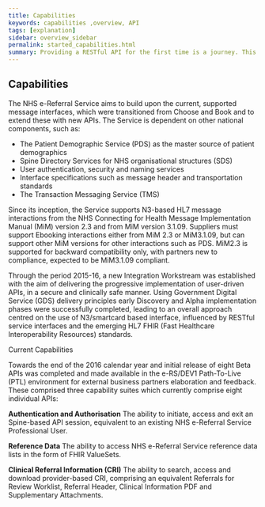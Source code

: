 ```yaml
---
title: Capabilities
keywords: capabilities ,overview, API
tags: [explanation]
sidebar: overview_sidebar
permalink: started_capabilities.html
summary: Providing a RESTful API for the first time is a journey. This page explains a starting point of the work involved in providing an API
---
```


##  Capabilities ##
The NHS e-Referral Service aims to build upon the current, supported message interfaces, which were transitioned from Choose and Book and to extend these with new APIs. The Service is dependent on other national components, such as:

- The Patient Demographic Service (PDS) as the master source of patient demographics
- Spine Directory Services for NHS organisational structures (SDS)
- User authentication, security and naming services
- Interface specifications such as message header and transportation standards
- The Transaction Messaging Service (TMS)

Since its inception, the Service supports N3-based HL7 message interactions from the NHS Connecting for Health Message Implementation Manual (MiM) version 2.3 and from MiM version 3.1.09. Suppliers must support Ebooking interactions either from MiM 2.3 or MiM3.1.09, but can support other MiM versions for other interactions such as PDS. MiM2.3 is supported for backward compatibility only, with partners new to compliance, expected to be MiM3.1.09 compliant.

Through the period 2015-16, a new Integration Workstream was established with the aim of delivering the progressive implementation of user-driven APIs, in a secure and clinically safe manner. Using Government Digital Service (GDS) delivery principles early Discovery and Alpha implementation phases were successfully completed, leading to an overall approach centred on  the use of N3/smartcard based interface,  influenced by RESTful service interfaces and the emerging HL7 FHIR (Fast Healthcare Interoperability Resources) standards.

Current Capabilities

Towards the end of the 2016 calendar year and initial release of eight Beta APIs was completed and made available in the e-RS/DEV1 Path-To-Live (PTL) environment for external business partners elaboration and feedback. These comprised three capability suites which currently comprise eight individual APIs:

**Authentication and Authorisation**
The ability to initiate, access and exit an Spine-based API session, equivalent to an existing NHS e-Referral Service Professional User.

**Reference Data**
The ability to access NHS e-Referral Service reference data lists in the form of FHIR ValueSets.

**Clinical Referral Information (CRI)**
The ability to search, access and download provider-based CRI, comprising an equivalent Referrals for Review Worklist, Referral Header, Clinical Information PDF and Supplementary Attachments.

